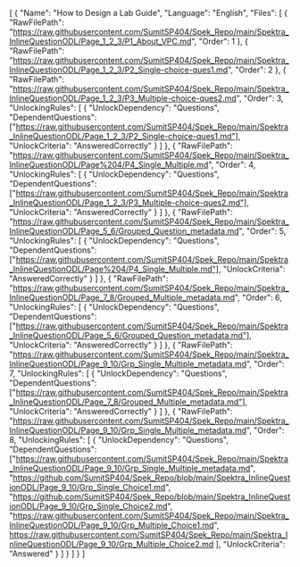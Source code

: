 [
  {
    "Name": "How to Design a Lab Guide",
    "Language": "English",
    "Files": [
      {
        "RawFilePath": "https://raw.githubusercontent.com/SumitSP404/Spek_Repo/main/Spektra_InlineQuestionODL/Page_1_2_3/P1_About_VPC.md",
        "Order": 1
      },
      {
        "RawFilePath": "https://raw.githubusercontent.com/SumitSP404/Spek_Repo/main/Spektra_InlineQuestionODL/Page_1_2_3/P2_Single-choice-ques1.md",
        "Order": 2
      },
      {
        "RawFilePath": "https://raw.githubusercontent.com/SumitSP404/Spek_Repo/main/Spektra_InlineQuestionODL/Page_1_2_3/P3_Multiple-choice-ques2.md",
        "Order": 3,
        "UnlockingRules": [
          {
            "UnlockDependency": "Questions",
            "DependentQuestions": ["https://raw.githubusercontent.com/SumitSP404/Spek_Repo/main/Spektra_InlineQuestionODL/Page_1_2_3/P2_Single-choice-ques1.md"],
            "UnlockCriteria": "AnsweredCorrectly"
          }
        ]
      },
      {
        "RawFilePath": "https://raw.githubusercontent.com/SumitSP404/Spek_Repo/main/Spektra_InlineQuestionODL/Page%204/P4_Single_Multiple.md",
        "Order": 4,
        "UnlockingRules": [
          {
            "UnlockDependency": "Questions",
            "DependentQuestions": ["https://raw.githubusercontent.com/SumitSP404/Spek_Repo/main/Spektra_InlineQuestionODL/Page_1_2_3/P3_Multiple-choice-ques2.md"],
            "UnlockCriteria": "AnsweredCorrectly"
          }
        ]
      },
      {
        "RawFilePath": "https://raw.githubusercontent.com/SumitSP404/Spek_Repo/main/Spektra_InlineQuestionODL/Page_5_6/Grouped_Question_metadata.md",
        "Order": 5,
        "UnlockingRules": [
          {
            "UnlockDependency": "Questions",
            "DependentQuestions": ["https://raw.githubusercontent.com/SumitSP404/Spek_Repo/main/Spektra_InlineQuestionODL/Page%204/P4_Single_Multiple.md"],
            "UnlockCriteria": "AnsweredCorrectly"
          }
        ]
      },
      {
        "RawFilePath": "https://raw.githubusercontent.com/SumitSP404/Spek_Repo/main/Spektra_InlineQuestionODL/Page_7_8/Grouped_Multiple_metadata.md",
        "Order": 6,
        "UnlockingRules": [
          {
            "UnlockDependency": "Questions",
            "DependentQuestions": ["https://raw.githubusercontent.com/SumitSP404/Spek_Repo/main/Spektra_InlineQuestionODL/Page_5_6/Grouped_Question_metadata.md"],
            "UnlockCriteria": "AnsweredCorrectly"
          }
        ]
      },
      {
        "RawFilePath": "https://raw.githubusercontent.com/SumitSP404/Spek_Repo/main/Spektra_InlineQuestionODL/Page_9_10/Grp_Single_Multiple_metadata.md",
        "Order": 7,
        "UnlockingRules": [
          {
            "UnlockDependency": "Questions",
            "DependentQuestions": ["https://raw.githubusercontent.com/SumitSP404/Spek_Repo/main/Spektra_InlineQuestionODL/Page_7_8/Grouped_Multiple_metadata.md"],
            "UnlockCriteria": "AnsweredCorrectly"
          }
        ]
      },
      {
        "RawFilePath": "https://raw.githubusercontent.com/SumitSP404/Spek_Repo/main/Spektra_InlineQuestionODL/Page_9_10/Grp_Single_Multiple_metadata.md",
        "Order": 8,
        "UnlockingRules": [
          {
            "UnlockDependency": "Questions",
            "DependentQuestions": ["https://raw.githubusercontent.com/SumitSP404/Spek_Repo/main/Spektra_InlineQuestionODL/Page_9_10/Grp_Single_Multiple_metadata.md",
            "https://github.com/SumitSP404/Spek_Repo/blob/main/Spektra_InlineQuestionODL/Page_9_10/Grp_Single_Choice1.md",
            "https://github.com/SumitSP404/Spek_Repo/blob/main/Spektra_InlineQuestionODL/Page_9_10/Grp_Single_Choice2.md",
            "https://raw.githubusercontent.com/SumitSP404/Spek_Repo/main/Spektra_InlineQuestionODL/Page_9_10/Grp_Multiple_Choice1.md",
            https://raw.githubusercontent.com/SumitSP404/Spek_Repo/main/Spektra_InlineQuestionODL/Page_9_10/Grp_Multiple_Choice2.md
            ],
            "UnlockCriteria": "Answered"
          }
        ]
      }
    ]
  }
]